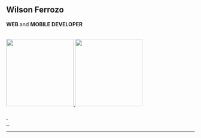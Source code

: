 <div>
 <h2><strong>Wilson Ferrozo</strong></h2>
 <p><strong> WEB </strong> and <strong> MOBILE DEVELOPER</strong> </p>
  <br />
</div/>
 
 <div>
  <a href="https://github.com/Ferrozo">
  <img height="180em" src="https://github-readme-stats.vercel.app/api?username=ferrozo&show_icons=true&theme=highcontrast&include_all_commits=true&count_private=true"/>
  <img height="180em" src="https://github-readme-stats.vercel.app/api/top-langs/?username=ferrozo&layout=compact&langs_count=7&theme=highcontrast"/>
</div>
<br/>
<div display="flex">
  <img src="https://img.shields.io/badge/React-20232A?style=for-the-badge&logo=react&logoColor=61DAFB" alt="">
    <img src="https://img.shields.io/badge/Flutter-02569B?style=for-the-badge&logo=flutter&logoColor=white" alt="">
   <br/>
  <img src="https://img.shields.io/badge/Node.js-43853D?style=for-the-badge&logo=node.js&logoColor=white" alt="">
<!--   <img src="https://img.shields.io/badge/Python-3776AB?style=for-the-badge&logo=python&logoColor=white" alt=""> -->
  <img src="https://img.shields.io/badge/Dart-0175C2?style=for-the-badge&logo=dart&logoColor=white" alt=""/>
<img src="https://camo.githubusercontent.com/029c025c6da46b2fa8f15a3fa00261b9045d7b2a87a9692d437ee27b511c6f63/68747470733a2f2f696d672e736869656c64732e696f2f7374617469632f76313f7374796c653d666f722d7468652d6261646765266d6573736167653d466972656261736526636f6c6f723d323232323232266c6f676f3d4669726562617365266c6f676f436f6c6f723d464643413238266c6162656c3d" alt="">
</div>
<hr />
